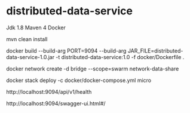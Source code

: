 # distributed-data-service

Jdk 1.8
Maven 4
Docker

mvn clean install

docker build --build-arg PORT=9094 --build-arg JAR_FILE=distributed-data-service-1.0.jar -t distributed-data-service:1.0 -f docker/Dockerfile .

docker network create -d bridge --scope=swarm network-data-share

docker stack deploy -c docker/docker-compose.yml micro

http://localhost:9094/api/v1/health

http://localhost:9094/swagger-ui.html#/
